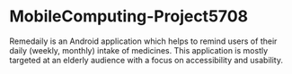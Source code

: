 # MobileComputing-Project5708
Remedaily is an Android application which helps to remind users of their daily (weekly, monthly) intake of medicines. This application is mostly targeted at an elderly audience with a focus on accessibility and usability.
